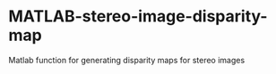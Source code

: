 MATLAB-stereo-image-disparity-map
=================================

Matlab function for generating disparity maps for stereo images
